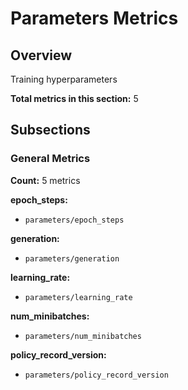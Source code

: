 # Parameters Metrics

## Overview

Training hyperparameters

**Total metrics in this section:** 5

## Subsections

### General Metrics

**Count:** 5 metrics

**epoch_steps:**
- `parameters/epoch_steps`

**generation:**
- `parameters/generation`

**learning_rate:**
- `parameters/learning_rate`

**num_minibatches:**
- `parameters/num_minibatches`

**policy_record_version:**
- `parameters/policy_record_version`



